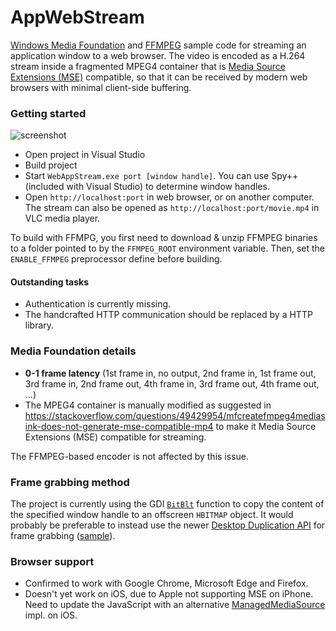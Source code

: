 # AppWebStream
[Windows Media Foundation](https://msdn.microsoft.com/en-us/library/ms694197.aspx) and [FFMPEG](http://ffmpeg.org/) sample code for streaming an application window to a web browser. The video is encoded as a H.264 stream inside a fragmented MPEG4 container that is [Media Source Extensions (MSE)](https://www.w3.org/TR/media-source/) compatible, so that it can be received by modern web browsers with minimal client-side buffering.

### Getting started
![screenshot](screenshot.png)
* Open project in Visual Studio
* Build project
* Start `WebAppStream.exe port [window handle]`. You can use Spy++ (included with Visual Studio) to determine window handles.
* Open `http://localhost:port` in web browser, or on another computer. The stream can also be opened as `http://localhost:port/movie.mp4` in VLC media player.

To build with FFMPG, you first need to download & unzip FFMPEG binaries to a folder pointed to by the `FFMPEG_ROOT` environment variable. Then, set the `ENABLE_FFMPEG` preprocessor define before building.

#### Outstanding tasks
* Authentication is currently missing.
* The handcrafted HTTP communication should be replaced by a HTTP library.

### Media Foundation details
* **0-1 frame latency** (1st frame in, no output, 2nd frame in, 1st frame out, 3rd frame in, 2nd frame out, 4th frame in, 3rd frame out, 4th frame out, ...)
* The MPEG4 container is manually modified as suggested in https://stackoverflow.com/questions/49429954/mfcreatefmpeg4mediasink-does-not-generate-mse-compatible-mp4 to make it Media Source Extensions (MSE) compatible for streaming.

The FFMPEG-based encoder is not affected by this issue.

### Frame grabbing method
The project is currently using the GDI [`BitBlt`](https://learn.microsoft.com/en-us/windows/win32/api/wingdi/nf-wingdi-bitblt) function to copy the content of the specified window handle to an offscreen `HBITMAP` object. It would probably be preferable to instead use the newer [Desktop Duplication API](https://learn.microsoft.com/en-us/windows/win32/direct3ddxgi/desktop-dup-api) for frame grabbing ([sample](https://github.com/microsoftarchive/msdn-code-gallery-microsoft/tree/master/Official%20Windows%20Platform%20Sample/DXGI%20desktop%20duplication%20sample)).

### Browser support
* Confirmed to work with Google Chrome, Microsoft Edge and Firefox.
* Doesn't yet work on iOS, due to Apple not supporting MSE on iPhone. Need to update the JavaScript with an alternative [ManagedMediaSource](https://developer.apple.com/videos/play/wwdc2023/10122/) impl. on iOS.
